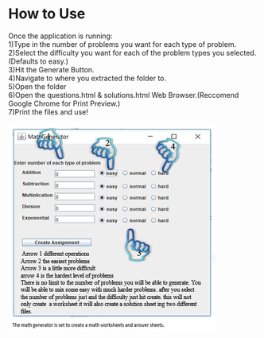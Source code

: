 # How to Use
Once the application is running:  
1)Type in the number of problems you want for each type of problem.
2)Select the difficulty you want for each of the problem types you selected.(Defaults to easy.)  
3)Hit the Generate Button.  
4)Navigate to where you extracted the folder to.  
5)Open the folder  
6)Open the questions.html & solutions.html Web Browser.(Reccomend Google Chrome for Print Preview.)  
7)Print the files and use!

![image of front-end and architecure](../images/007407-blue-jelly-icon-arrows-hand-clear-pointer-right.png)

